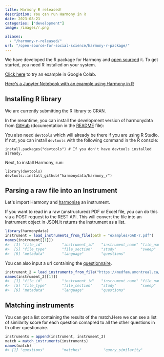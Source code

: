 ```yaml
---
title: Harmony R released!
description: You can run Harmony in R
date: 2023-08-21
categories: ["development"]
image: /images/r.png

aliases:
  - "/harmony-r-released/"
url: "/open-source-for-social-science/harmony-r-package/"
---
```


We have developed the R package for Harmony and [open sourced](/open-source-for-social-science/) it. To get started, you need R installed on your system.

[Click here](https://colab.research.google.com/github/harmonydata/experiments/blob/main/Harmony_R_example.ipynb) to try an example in Google Colab.

[Here's a Jupyter Notebook with an example using Harmony in R](https://github.com/harmonydata/experiments/blob/main/Harmony_R_example.ipynb)

## Installing R library

We are currently submitting the R library to CRAN.

In the meantime, you can install the development version of harmonydata from
[GitHub](https://github.com/harmonydata/harmony_r) (documentation in the [README](https://github.com/harmonydata/harmony_r/edit/master/README.md) file):

You also need `devtools` which will already be there if you are using R Studio. If not, you can install `devtools` with the following command in the R console:

```
install.packages("devtools") # If you don't have devtools installed already.
```

Next, to install Harmony, run:

```
library(devtools)
devtools::install_github("harmonydata/harmony_r")
```

## Parsing a raw file into an Instrument

Let's import Harmony and [harmonise](/compare-harmonise-instruments) an instrument.

If you want to read in a raw (unstructured) PDF or Excel file, you can
do this via a POST request to the REST API. This will convert the file
into an Instrument object in JSON.It returns the instrument as a list.

``` r
library(harmonydata)
instrument = load_instruments_from_file(path = "examples/GAD-7.pdf")
names(instrument[[1]])
#>  [1] "file_id"         "instrument_id"   "instrument_name" "file_name"      
#>  [5] "file_type"       "file_section"    "study"           "sweep"          
#>  [9] "metadata"        "language"        "questions"
```

You can also input a url containing the [questionnaire](/data-harmonisation/tabulate-questionnaire-survey-result-data).

``` r
instrument_2 = load_instruments_from_file("https://medfam.umontreal.ca/wp-content/uploads/sites/16/GAD-7-fran%C3%A7ais.pdf") 
names(instrument_2[[1]])
#>  [1] "file_id"         "instrument_id"   "instrument_name" "file_name"      
#>  [5] "file_type"       "file_section"    "study"           "sweep"          
#>  [9] "metadata"        "language"        "questions"
```

## Matching instruments

You can get a list containing the results of the match.Here we can see a
list of similarity score for each question comapred to all the other
questions in th other questionaire.

``` r
instruments = append(instrument, instrument_2)
match = match_instruments(instruments)
names(match)
#> [1] "questions"        "matches"          "query_similarity"
```
